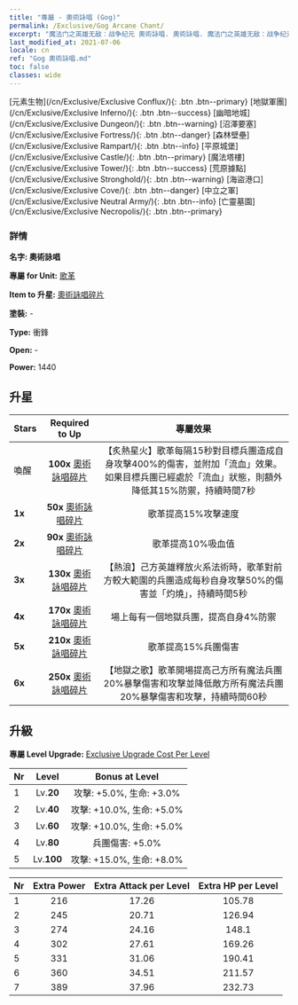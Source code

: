 ```yaml
---
title: "專屬 - 奧術詠唱 (Gog)"
permalink: /Exclusive/Gog Arcane Chant/
excerpt: "魔法门之英雄无敌：战争纪元 奧術詠唱. 奧術詠唱. 魔法门之英雄无敌：战争纪元 專屬 奧術詠唱. 歌革 專屬."
last_modified_at: 2021-07-06
locale: cn
ref: "Gog 奧術詠唱.md"
toc: false
classes: wide
---
```

 [元素生物](/cn/Exclusive/Exclusive Conflux/){: .btn .btn--primary} [地獄軍團](/cn/Exclusive/Exclusive Inferno/){: .btn .btn--success} [幽暗地城](/cn/Exclusive/Exclusive Dungeon/){: .btn .btn--warning} [沼澤要塞](/cn/Exclusive/Exclusive Fortress/){: .btn .btn--danger} [森林壁壘](/cn/Exclusive/Exclusive Rampart/){: .btn .btn--info} [平原城堡](/cn/Exclusive/Exclusive Castle/){: .btn .btn--primary} [魔法塔樓](/cn/Exclusive/Exclusive Tower/){: .btn .btn--success} [荒原據點](/cn/Exclusive/Exclusive Stronghold/){: .btn .btn--warning} [海盜港口](/cn/Exclusive/Exclusive Cove/){: .btn .btn--danger} [中立之軍](/cn/Exclusive/Exclusive Neutral Army/){: .btn .btn--info} [亡靈墓園](/cn/Exclusive/Exclusive Necropolis/){: .btn .btn--primary} 

### 詳情
 **名字: 奧術詠唱** 

 **專屬 for Unit:** [歌革](/cn/units/Gog/) 

 **Item to 升星:** [奧術詠唱碎片](/cn/Items/con_915/)

 **塗裝:** -

 **Type:** 衝鋒

 **Open:** -

 **Power:** 1440

## 升星

  |     Stars    |  Required to Up | 專屬效果 |
  |:-------------|:---------------:|:---------------:|
  |  喚醒  | **100x** [奧術詠唱碎片](/cn/Items/con_915/) | 【炙熱星火】歌革每隔15秒對目標兵團造成自身攻擊400%的傷害，並附加「流血」效果。如果目標兵團已經處於「流血」狀態，則額外降低其15%防禦，持續時間7秒 |
  | **1x** <i class="fas fa-star"/> | **50x** [奧術詠唱碎片](/cn/Items/con_915/) | 歌革提高15%攻擊速度 |
  | **2x** <i class="fas fa-star"/> | **90x** [奧術詠唱碎片](/cn/Items/con_915/) | 歌革提高10%吸血值 |
  | **3x** <i class="fas fa-star"/> | **130x** [奧術詠唱碎片](/cn/Items/con_915/) | 【熱浪】己方英雄釋放火系法術時，歌革對前方較大範圍的兵團造成每秒自身攻擊50%的傷害並「灼燒」，持續時間5秒 |
  | **4x** <i class="fas fa-star"/> | **170x** [奧術詠唱碎片](/cn/Items/con_915/) | 場上每有一個地獄兵團，提高自身4%防禦 |
  | **5x** <i class="fas fa-star"/> | **210x** [奧術詠唱碎片](/cn/Items/con_915/) | 歌革提高15%兵團傷害 |
  | **6x** <i class="fas fa-star"/> | **250x** [奧術詠唱碎片](/cn/Items/con_915/) | 【地獄之歌】歌革開場提高己方所有魔法兵團20%暴擊傷害和攻擊並降低敵方所有魔法兵團20%暴擊傷害和攻擊，持續時間60秒 |


## 升級
 **專屬 Level Upgrade:** [Exclusive Upgrade Cost Per Level](/Exclusive/ExclusiveUpgradeCostPerLevel/)

  |  Nr  |   Level  | Bonus at Level |
  |:-----|:--------:|:--------------:|
  | 1 | Lv.**20** | 攻擊: +5.0%, 生命: +3.0% |
  | 2 | Lv.**40** | 攻擊: +10.0%, 生命: +5.0% |
  | 3 | Lv.**60** | 攻擊: +10.0%, 生命: +5.0% |
  | 4 | Lv.**80** | 兵團傷害: +5.0% |
  | 5 | Lv.**100** | 攻擊: +15.0%, 生命: +8.0% |


  |  Nr  |  Extra Power | Extra Attack per Level | Extra HP per Level |
  |:-----|:--------:|:--------:|:--------:|
  | 1 | 216 | 17.26 | 105.78 |
  | 2 | 245 | 20.71 | 126.94 |
  | 3 | 274 | 24.16 | 148.1 |
  | 4 | 302 | 27.61 | 169.26 |
  | 5 | 331 | 31.06 | 190.41 |
  | 6 | 360 | 34.51 | 211.57 |
  | 7 | 389 | 37.96 | 232.73 |


